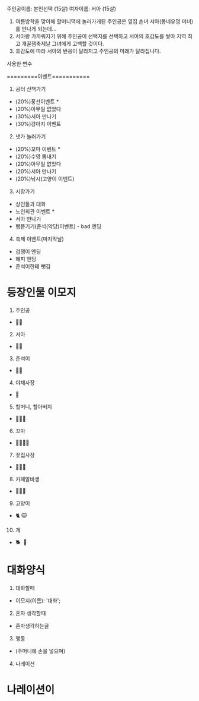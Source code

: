 주인공이름: 본인선택 (15살)
여자이름: 서아 (15살)

1. 여름방학을 맞이해 할머니댁에 놀러가게된 주인공은 옆집 손녀 서아(동네유명 미녀)를 만나게 되는데...
2. 서아랑 가까워지기 위해 주인공이 선택지를 선택하고 서아의 호감도를 쌓아 지역 최고 개꿀잼축제날 그녀에게 고백할 것이다.
3. 호감도에 따라 서아의 반응이 달라지고 주인공의 미래가 달라집니다.

사용한 변수


=========이벤트===========
1. 공터 산책가기
 - (20%)풍선이벤트 *
 - (20%)아무일 없었다
 - (30%)서아 만나기
 - (30%)강아지 이벤트
2. 냇가 놀러가기
 - (20%)꼬마 이벤트 *
 - (20%)수영 뽐내기
 - (20%)아무일 없었다
 - (20%)서아 만나기
 - (20%)낚시(고양이 이벤트)
3. 시장가기
 - 상인들과 대화
 - 노인회관 이벤트 *
 - 서아 만나기
 - 삥뜯기기(준석(악당)이벤트) - bad 엔딩

4. 축제 이벤트(마지막날)
 - 겁쟁이 엔딩
 - 해피 엔딩
 - 준석이한테 뺏김


# 등장인물 이모지
1. 주인공 
- 🧑🏻
2. 서아
- 👩🏻
3. 준석이
- 👦🏻
4. 야채사장
- 🧔
5. 할머니, 할아버지
- 🧓👵👴
6. 꼬마
- 🧒🏻👧🏻
7. 꽃집사장
- 👩🏼‍🦱
8. 카페알바생
- 👩🏻‍🦰
9. 고양이
- 🐈 🐱
10. 개
- 🐕 ︎︎ 🐶

# 대화양식
1. 대화할때
- 이모지(이름): '대화';
2. 혼자 생각할때
- 혼자생각하는글
3. 행동
- (주머니에 손을 넣으며)
4. 나레이션
# 나레이션이 